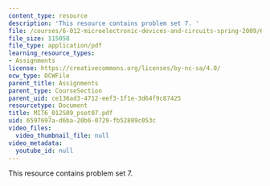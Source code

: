 ```yaml
---
content_type: resource
description: 'This resource contains problem set 7. '
file: /courses/6-012-microelectronic-devices-and-circuits-spring-2009/6597697ad6ba20b60729fb52889c053c_MIT6_012S09_pset07.pdf
file_size: 115058
file_type: application/pdf
learning_resource_types:
- Assignments
license: https://creativecommons.org/licenses/by-nc-sa/4.0/
ocw_type: OCWFile
parent_title: Assignments
parent_type: CourseSection
parent_uid: ce136ad3-4712-eef3-1f1e-3d64f9c87425
resourcetype: Document
title: MIT6_012S09_pset07.pdf
uid: 6597697a-d6ba-20b6-0729-fb52889c053c
video_files:
  video_thumbnail_file: null
video_metadata:
  youtube_id: null
---
```

This resource contains problem set 7. 
